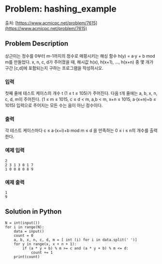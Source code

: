 # Problem: hashing_example

출처: [https://www.acmicpc.net/problem/7615](https://www.acmicpc.net/problem/7615)


## Problem Description

상근이는 정수를 0부터 m-1까지의 정수로 매핑시키는 해싱 함수 h(y) = a·y + b mod m를 만들었다.
x, n, c, d가 주어졌을 때, 해시값 h(x), h(x+1), ..., h(x+n) 중 몇 개가 구간 [c,d]에 포함되는지 구하는 프로그램을 작성하시오.

### 입력
첫째 줄에 테스트 케이스의 개수 t (1 ≤ t ≤ 105)가 주어진다. 다음 t개 줄에는 a, b, x, n, c, d, m이 주어진다.
(1 ≤ m ≤ 1015, c ≤ d < m, a,b < m, x+n ≤ 1015, a·(x+n)+b ≤ 1015)
입력으로 주어지는 모든 수는 음이 아닌 정수이다.

### 출력
각 테스트 케이스마다 c ≤ a·(x+i)+b mod m ≤ d 을 만족하는 0 ≤ i ≤ n의 개수를 출력한다.

### 예제 입력
    2
    2 3 1 3 0 1 7
    1 0 0 8 0 8 9

### 예제 출력
    1
    9
    
## Solution in Python
    N = int(input())
    for i in range(N):
        data = input()
        count = 0
        a, b, x, n, c, d, m = [ int (i) for i in data.split(' ')]
        for y in range(x, x + n + 1):
            if (a * y + b) % m >= c and (a * y + b) % m <= d:
                count += 1
        print(count)
